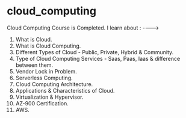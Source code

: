 # cloud_computing
Cloud Computing Course is Completed. I learn about : ----> 

1. What is Cloud.
2. What is Cloud Computing.
3. Different Types of Cloud - Public, Private, Hybrid &amp; Community.
4. Type of Cloud Computing Services - Saas, Paas, Iaas &amp; difference between them.
5. Vendor Lock in Problem.
6. Serverless Computing.
7. Cloud Computing Architecture.
8. Applications & Characteristics of Cloud.
9. Virtualization & Hypervisor.
10. AZ-900 Certification.
11. AWS. 
